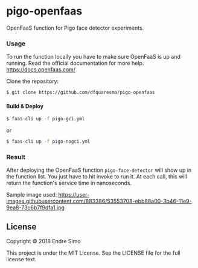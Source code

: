 # pigo-openfaas
OpenFaaS function for Pigo face detector experiments.

### Usage
To run the function locally you have to make sure OpenFaaS is up and running. Read the official documentation for more help. https://docs.openfaas.com/

Clone the repository:
```bash
$ git clone https://github.com/dfquaresma/pigo-openfaas
```

#### Build & Deploy
```bash 
$ faas-cli up -f pigo-gci.yml
```
or
```bash 
$ faas-cli up -f pigo-nogci.yml
```

### Result
After deploying the OpenFaaS function `pigo-face-detector` will show up in the function list. You just have to hit invoke to run it. At each call, this will return the function's service time in nanoseconds.


Sample image used: https://user-images.githubusercontent.com/883386/53553708-ebb88a00-3b46-11e9-9ea8-73c6b7f9dfa1.jpg

## License

Copyright © 2018 Endre Simo

This project is under the MIT License. See the LICENSE file for the full license text.
